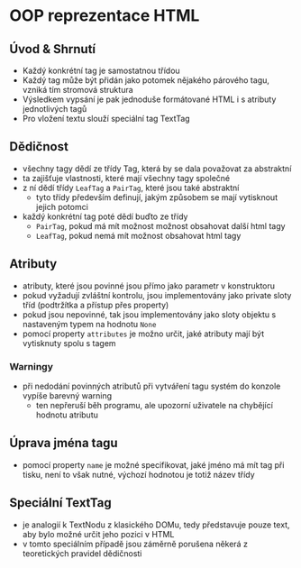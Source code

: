 # OOP reprezentace HTML
## Úvod & Shrnutí
- Každý konkrétní tag je samostatnou třídou
- Každý tag může být přidán jako potomek nějakého párového tagu, vzniká tím stromová struktura
- Výsledkem vypsání je pak jednoduše formátované HTML i s atributy jednotlivých tagů
- Pro vložení textu slouží speciální tag TextTag
## Dědičnost
- všechny tagy dědí ze třídy Tag, která by se dala považovat za abstraktní
- ta zajišťuje vlastnosti, které mají všechny tagy společné
- z ní dědí třídy `LeafTag` a `PairTag`, které jsou také abstraktní
  - tyto třídy především definují, jakým způsobem se mají vytisknout jejich potomci
- každý konkrétní tag poté dědí buďto ze třídy
  - `PairTag`, pokud má mít možnost možnost obsahovat další html tagy
  - `LeafTag`, pokud nemá mít možnost obsahovat html tagy
## Atributy
- atributy, které jsou povinné jsou přímo jako parametr v konstruktoru
- pokud vyžadují zvláštní kontrolu, jsou implementovány jako private sloty tříd (podtržítka a přístup přes property)
- pokud jsou nepovinné, tak jsou implementovány jako sloty objektu s nastaveným typem na hodnotu `None`
- pomocí property `attributes` je možno určit, jaké atributy mají být vytisknuty spolu s tagem
### Warningy
- při nedodání povinných atributů při vytváření tagu systém do konzole vypíše barevný warning
  - ten nepřeruší běh programu, ale upozorní uživatele na chybějící hodnotu atributu
## Úprava jména tagu
- pomocí property `name` je možné specifikovat, jaké jméno má mít tag při tisku, není to však nutné, výchozí hodnotou je totiž název třídy
## Speciální TextTag
- je analogií k TextNodu z klasického DOMu, tedy představuje pouze text, aby bylo možné určit jeho pozici v HTML
- v tomto speciálním případě jsou záměrně porušena někerá z teoretických pravidel dědičnosti
